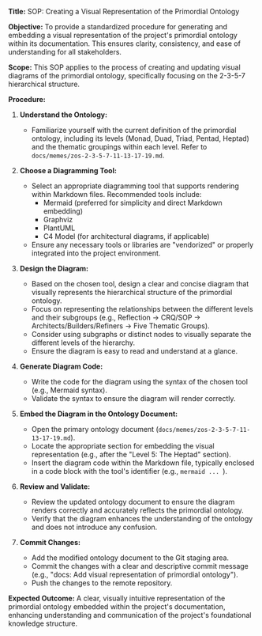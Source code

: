 **Title:** SOP: Creating a Visual Representation of the Primordial Ontology

**Objective:**
To provide a standardized procedure for generating and embedding a visual representation of the project's primordial ontology within its documentation. This ensures clarity, consistency, and ease of understanding for all stakeholders.

**Scope:**
This SOP applies to the process of creating and updating visual diagrams of the primordial ontology, specifically focusing on the 2-3-5-7 hierarchical structure.

**Procedure:**

1.  **Understand the Ontology:**
    *   Familiarize yourself with the current definition of the primordial ontology, including its levels (Monad, Duad, Triad, Pentad, Heptad) and the thematic groupings within each level. Refer to `docs/memes/zos-2-3-5-7-11-13-17-19.md`.

2.  **Choose a Diagramming Tool:**
    *   Select an appropriate diagramming tool that supports rendering within Markdown files. Recommended tools include:
        *   Mermaid (preferred for simplicity and direct Markdown embedding)
        *   Graphviz
        *   PlantUML
        *   C4 Model (for architectural diagrams, if applicable)
    *   Ensure any necessary tools or libraries are "vendorized" or properly integrated into the project environment.

3.  **Design the Diagram:**
    *   Based on the chosen tool, design a clear and concise diagram that visually represents the hierarchical structure of the primordial ontology.
    *   Focus on representing the relationships between the different levels and their subgroups (e.g., Reflection -> CRQ/SOP -> Architects/Builders/Refiners -> Five Thematic Groups).
    *   Consider using subgraphs or distinct nodes to visually separate the different levels of the hierarchy.
    *   Ensure the diagram is easy to read and understand at a glance.

4.  **Generate Diagram Code:**
    *   Write the code for the diagram using the syntax of the chosen tool (e.g., Mermaid syntax).
    *   Validate the syntax to ensure the diagram will render correctly.

5.  **Embed the Diagram in the Ontology Document:**
    *   Open the primary ontology document (`docs/memes/zos-2-3-5-7-11-13-17-19.md`).
    *   Locate the appropriate section for embedding the visual representation (e.g., after the "Level 5: The Heptad" section).
    *   Insert the diagram code within the Markdown file, typically enclosed in a code block with the tool's identifier (e.g., ````mermaid ... ````).

6.  **Review and Validate:**
    *   Review the updated ontology document to ensure the diagram renders correctly and accurately reflects the primordial ontology.
    *   Verify that the diagram enhances the understanding of the ontology and does not introduce any confusion.

7.  **Commit Changes:**
    *   Add the modified ontology document to the Git staging area.
    *   Commit the changes with a clear and descriptive commit message (e.g., "docs: Add visual representation of primordial ontology").
    *   Push the changes to the remote repository.

**Expected Outcome:**
A clear, visually intuitive representation of the primordial ontology embedded within the project's documentation, enhancing understanding and communication of the project's foundational knowledge structure.
